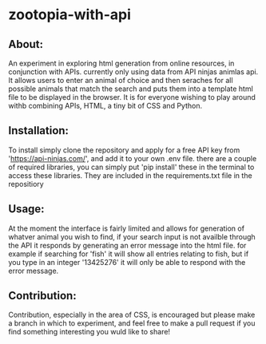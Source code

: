 # zootopia-with-api
## About:
An experiment in exploring html generation from online resources, in conjunction with APIs. currently only using data from API ninjas animlas api.
It allows users to enter an animal of choice and then seraches for all possible animals that match the search and puts them into a template html file to be displayed in the browser.
It is for everyone wishing to play around withb combining APIs, HTML, a tiny bit of CSS and Python.

## Installation:
To install simply clone the repository and apply for a free API key from 'https://api-ninjas.com/', and add it to your own .env file. there are a couple of required libraries, you can simply put 'pip install' these in the terminal to access these libraries.
They are included in the requirements.txt file in the repositiory 

## Usage:
At the moment the interface is fairly limited and allows for generation of whatver animal you wish to find, if your search input is not availble through the API it responds by generating an error message into the html file.
for example if searching for 'fish' it will show all entries relating to fish, but if you type in an integer '13425276' it will only be able to respond with the error message.

## Contribution:
Contribution, especially in the area of CSS, is encouraged but please make a branch in which to experiment, and feel free to make a pull request if you find something interesting you wuld like to share!

